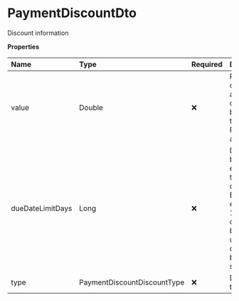# PaymentDiscountDto

Discount information

**Properties**

| Name             | Type                        | Required | Description                                                                                                                      |
| :--------------- | :-------------------------- | :------- | :------------------------------------------------------------------------------------------------------------------------------- |
| value            | Double                      | ❌       | Percentage or fixed amount of discount to be applied to the Payment amount                                                       |
| dueDateLimitDays | Long                        | ❌       | Days before expiration to apply discount. Ex: 0 = until expiration, 1 = up to one day before, 2 = up to 2 days before, and so on |
| type             | PaymentDiscountDiscountType | ❌       | Discount type                                                                                                                    |

<!-- This file was generated by liblab | https://liblab.com/ -->
